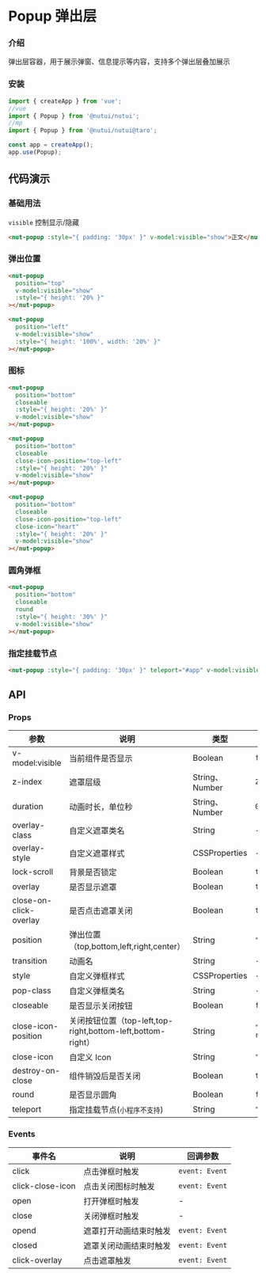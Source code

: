 # Popup 弹出层

### 介绍

弹出层容器，用于展示弹窗、信息提示等内容，支持多个弹出层叠加展示

### 安装

```javascript
import { createApp } from 'vue';
//vue
import { Popup } from '@nutui/nutui';
//mp
import { Popup } from '@nutui/nutui@taro';

const app = createApp();
app.use(Popup);
```

## 代码演示

### 基础用法

`visible` 控制显示/隐藏

```html
<nut-popup :style="{ padding: '30px' }" v-model:visible="show">正文</nut-popup>
```

### 弹出位置

```html
<nut-popup
  position="top"
  v-model:visible="show"
  :style="{ height: '20% }"
></nut-popup>

<nut-popup
  position="left"
  v-model:visible="show"
  :style="{ height: '100%', width: '20%' }"
></nut-popup>
```

### 图标

```html
<nut-popup
  position="bottom"
  closeable
  :style="{ height: '20%' }"
  v-model:visible="show"
></nut-popup>

<nut-popup
  position="bottom"
  closeable
  close-icon-position="top-left"
  :style="{ height: '20%' }"
  v-model:visible="show"
></nut-popup>

<nut-popup
  position="bottom"
  closeable
  close-icon-position="top-left"
  close-icon="heart"
  :style="{ height: '20%' }"
  v-model:visible="show"
></nut-popup>
```

### 圆角弹框

```html
<nut-popup
  position="bottom"
  closeable
  round
  :style="{ height: '30%' }"
  v-model:visible="show"
></nut-popup>
```

### 指定挂载节点

```html
<nut-popup :style="{ padding: '30px' }" teleport="#app" v-model:visible="show">app</nut-popup>
```

## API

### Props

| 参数                   | 说明                                                        | 类型           | 默认值        |
|------------------------|-------------------------------------------------------------|----------------|---------------|
| v-model:visible        | 当前组件是否显示                                            | Boolean        | `false`       |
| z-index                | 遮罩层级                                                    | String、Number | `2000`        |
| duration               | 动画时长，单位秒                                            | String、Number | `0.3`         |
| overlay-class          | 自定义遮罩类名                                              | String         | -             |
| overlay-style          | 自定义遮罩样式                                              | CSSProperties  | -             |
| lock-scroll            | 背景是否锁定                                                | Boolean        | `true`       |
| overlay                | 是否显示遮罩                                                | Boolean        | `true`        |
| close-on-click-overlay | 是否点击遮罩关闭                                            | Boolean        | `true`        |
| position               | 弹出位置（top,bottom,left,right,center）                    | String         | `"center"`    |
| transition             | 动画名                                                      | String         | -             |
| style                  | 自定义弹框样式                                              | CSSProperties  | -             |
| pop-class              | 自定义弹框类名                                              | String         | -             |
| closeable              | 是否显示关闭按钮                                            | Boolean        | `false`        |
| close-icon-position    | 关闭按钮位置（top-left,top-right,bottom-left,bottom-right） | String         | `"top-right"` |
| close-icon             | 自定义 Icon                                                 | String         | `"close"`     |
| destroy-on-close       | 组件销毁后是否关闭                                          | Boolean        | `true`        |
| round                  | 是否显示圆角                                                | Boolean        | `false`       |
| teleport               | 指定挂载节点(`小程序不支持`)                                                | String         | `"body"`      |

### Events

| 事件名           | 说明                   | 回调参数       |
|------------------|------------------------|----------------|
| click            | 点击弹框时触发         | `event: Event` |
| click-close-icon | 点击关闭图标时触发     | `event: Event` |
| open             | 打开弹框时触发         | -              |
| close            | 关闭弹框时触发         | -              |
| opend            | 遮罩打开动画结束时触发 | `event: Event` |
| closed           | 遮罩关闭动画结束时触发 | `event: Event` |
| click-overlay    | 点击遮罩触发           | `event: Event` |
